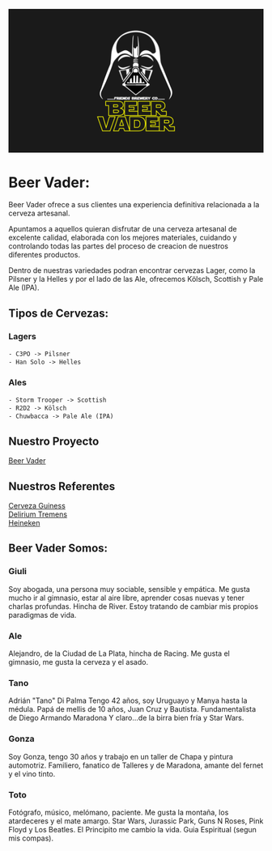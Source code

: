 ![Logo Beer Vader](/design/logo-bv.png "Logo Beer Vader")
# Beer Vader:

Beer Vader ofrece a sus clientes una experiencia definitiva relacionada a la cerveza artesanal.

Apuntamos a aquellos quieran disfrutar de una cerveza artesanal de excelente calidad, elaborada con los mejores materiales, cuidando y controlando todas las partes del proceso de creacion de nuestros diferentes productos.

Dentro de nuestras variedades podran encontrar cervezas Lager, como la Pilsner y la Helles y por el lado de las Ale, ofrecemos Kölsch, Scottish y Pale Ale (IPA).

## Tipos de Cervezas:

### Lagers
    - C3PO -> Pilsner
    - Han Solo -> Helles

### Ales
    - Storm Trooper -> Scottish
    - R2D2 -> Kölsch
    - Chuwbacca -> Pale Ale (IPA)

## Nuestro Proyecto
[Beer Vader](https://github.com/T0to22/grupo-1--beer-vader)

## Nuestros Referentes
[Cerveza Guiness](https://www.guinness.com/) \
[Delirium Tremens](https://www.delirium.be/) \
[Heineken](https://www.heineken.com/)


## Beer Vader Somos:

### Giuli 
Soy abogada, una persona muy sociable, sensible y empática.
Me gusta mucho ir al gimnasio, estar al aire libre, aprender cosas nuevas y tener charlas profundas. Hincha de River.
Estoy tratando de cambiar mis propios paradigmas de vida.

### Ale
Alejandro, de la Ciudad de La Plata, hincha de Racing. Me gusta el gimnasio, me gusta la cerveza y el asado.

### Tano
Adrián "Tano" Di Palma
Tengo 42 años, soy Uruguayo y Manya hasta la médula.
Papá de mellis de 10 años, Juan Cruz y Bautista.
Fundamentalista de Diego Armando Maradona
Y claro...de la birra bien fría y Star Wars.

### Gonza
Soy Gonza, tengo 30 años y trabajo en un taller de Chapa y pintura automotriz.
Familiero, fanatico de Talleres y de Maradona, amante del fernet y el vino tinto.

### Toto
Fotógrafo, músico, melómano, paciente. Me gusta la montaña, los atardeceres y el mate amargo.
Star Wars, Jurassic Park, Guns N Roses, Pink Floyd y Los Beatles. El Principito me cambio la vida.
Guia Espiritual (segun mis compas).